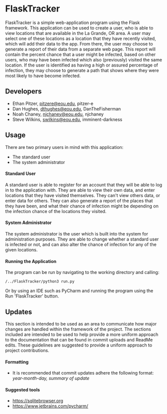 # FlaskTracker
FlaskTracker is a simple web-application program using the Flask framework.  This application can be used to create a 
user, who is able to view locations that are available in the La Grande, OR area. A user may select one of these 
locations as a location that they have recently visited, which will add their data to the app. From there, the user may 
choose to generate a report of their data from a separate web page. This report will contain the percent chance that a 
user might be infected, based on other users, who may have been infected which also (previously) visited the
same location.  If the user is identified as having a high or assured percentage of infection, they may choose to 
generate a path that shows where they were most likely to have become infected.

## Developers
* Ethan Pitzer, pitzere@eou.edu, pitzer-e
* Dan Hughes, dthughes@eou.edu, DanTheFisherman
* Noah Chaney, njchaney@eou.edu, njchaney
* Steve Wilkins, swilkins@eou.edu, imminent-darkness

## Usage
There are two primary users in mind with this application:
* The standard user
* The system administrator

#### Standard User
A standard user is able to register for an account that they will be able to log in to the application with. 
They are able to view their own data, and enter locations that they have visited themselves. They can't view others 
data, or enter data for others. They can also generate a report of the places that they have been, and what their 
chance of infection might be depending on the infection chance of the locations they visited.

#### System Administrator
The system administrator is the user which is built into the system for administration purposes. They are able
to change whether a standard user is infected or not, and can also alter the chance of infection for any of the given
locations.

#### Running the Application
The program can be run by navigating to the working directory and calling:

    /../FlaskTracker/python3 run.py

Or by using an IDE such as PyCharm and running the program using the Run 'FlaskTracker' button.

## Updates
This section is intended to be used as an area to communicate how major changes are handled within the framework of the
project. The sections included are intended to be used to help provide a more uniform approach to the documentation
that can be found in commit uploads and ReadMe edits. These guidelines are suggested to provide a uniform approach 
to project contributions.

#### Formatting
* It is recommended that commit updates adhere the following format:  <i>year-month-day, summary of update
</i>
  
#### Suggested tools
* <https://sqlitebrowser.org>
* <https://www.jetbrains.com/pycharm/>